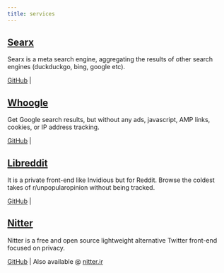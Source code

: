 ```yaml
---
title: services
---
```


## [Searx](https://sx.alefvanoon.xyz/)

Searx is a meta search engine, aggregating the results of other search engines (duckduckgo, bing, google etc).

[GitHub](https://github.com/searx/searx) |

## [Whoogle](https://s.alefvanoon.xyz/)

Get Google search results, but without any ads, javascript, AMP links, cookies, or IP address tracking.

[GitHub](https://github.com/benbusby/whoogle-search) |

## [Libreddit](https://libreddit.alefvanoon.xyz/)

It is a private front-end like Invidious but for Reddit. Browse the coldest takes of r/unpopularopinion without being tracked.

[GitHub](https://github.com/spikecodes/libreddit) |

## [Nitter](https://nitter.alefvanoon.xyz/)

Nitter is a free and open source lightweight alternative Twitter front-end focused on privacy.

[GitHub](https://github.com/zedeus/nitter) | Also available @ [nitter.ir](https://nitter.ir)
